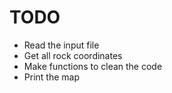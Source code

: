 # TODO

- Read the input file
- Get all rock coordinates
- Make functions to clean the code
- Print the map
